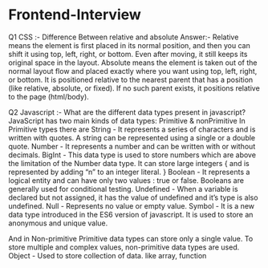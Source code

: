 # Frontend-Interview

Q1 CSS :- Difference Between relative and absolute
Answer:- Relative means the element is first placed in its normal position, and then you can shift it using top, left, right, or bottom. Even after moving, it still keeps its original space in the layout.
Absolute means the element is taken out of the normal layout flow and placed exactly where you want using top, left, right, or bottom. It is positioned relative to the nearest parent that has a position (like relative, absolute, or fixed). If no such parent exists, it positions relative to the page (html/body).

Q2 Javascript :- What are the different data types present in javascript?
JavaScript has two main kinds of data types: Primitive & nonPrimitive
In Primitive types there are
String - It represents a series of characters and is written with quotes. A string can be represented using a single or a double quote.
Number - It represents a number and can be written with or without decimals.
BigInt - This data type is used to store numbers which are above the limitation of the Number data type. It can store large integers { and is represented by adding “n” to an integer literal. }
Boolean - It represents a logical entity and can have only two values : true or false. Booleans are generally used for conditional testing.
Undefined - When a variable is declared but not assigned, it has the value of undefined and it’s type is also undefined.
Null - Represents no value or empty value.
Symbol - It is a new data type introduced in the ES6 version of javascript. It is used to store an anonymous and unique value.

And in Non-primitive 
Primitive data types can store only a single value. To store multiple and complex values, non-primitive data types are used.
Object - Used to store collection of data.  like array, function


